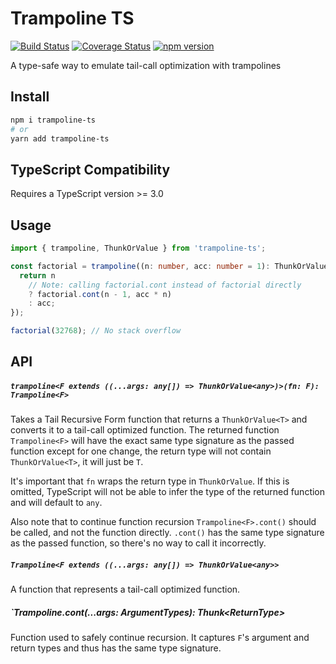 # Trampoline TS

[![Build Status](https://travis-ci.com/kschat/trampoline-ts.svg?branch=master)](https://travis-ci.com/kschat/trampoline-ts)
[![Coverage Status](https://coveralls.io/repos/github/kschat/trampoline-ts/badge.svg?branch=master)](https://coveralls.io/github/kschat/trampoline-ts?branch=master)
[![npm version](https://badge.fury.io/js/trampoline-ts.svg)](https://badge.fury.io/js/trampoline-ts)

A type-safe way to emulate tail-call optimization with trampolines

## Install

```sh
npm i trampoline-ts
# or
yarn add trampoline-ts
```

## TypeScript Compatibility

Requires a TypeScript version >= 3.0

## Usage

```ts
import { trampoline, ThunkOrValue } from 'trampoline-ts';

const factorial = trampoline((n: number, acc: number = 1): ThunkOrValue<number> => {
  return n
    // Note: calling factorial.cont instead of factorial directly
    ? factorial.cont(n - 1, acc * n)
    : acc;
});

factorial(32768); // No stack overflow
```

## API

##### `trampoline<F extends ((...args: any[]) => ThunkOrValue<any>)>(fn: F): Trampoline<F>`

Takes a Tail Recursive Form function that returns a `ThunkOrValue<T>` and
converts it to a tail-call optimized function. The returned function
`Trampoline<F>` will have the exact same type signature as the passed
function except for one change, the return type will not contain
`ThunkOrValue<T>`, it will just be `T`.

It's important that `fn` wraps the return type in `ThunkOrValue`. If this is
omitted, TypeScript will not be able to infer the type of the returned
function and will default to `any`.

Also note that to continue function recursion `Trampoline<F>.cont()` should
be called, and not the function directly. `.cont()` has the same type
signature as the passed function, so there's no way to call it incorrectly.

##### `Trampoline<F extends ((...args: any[]) => ThunkOrValue<any>>`

A function that represents a tail-call optimized function.

##### `Trampoline<F>.cont(...args: ArgumentTypes<F>): Thunk<ReturnType<F>>

Function used to safely continue recursion. It captures `F`'s argument and
return types and thus has the same type signature.
